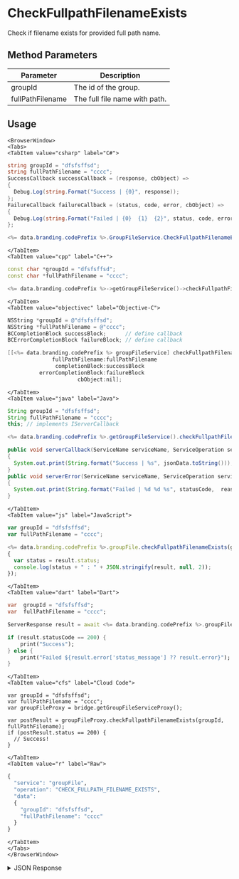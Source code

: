 # CheckFullpathFilenameExists

Check if filename exists for provided full path name.

<PartialServop service_name="groupFile" operation_name="CHECK_FULLPATH_FILENAME_EXISTS" />

## Method Parameters
Parameter | Description
--------- | -----------
groupId | The id of the group.
fullPathFilename | The full file name with path.

## Usage

```mdx-code-block
<BrowserWindow>
<Tabs>
<TabItem value="csharp" label="C#">
```

```csharp
string groupId = "dfsfsffsd";
string fullPathFilename = "cccc";
SuccessCallback successCallback = (response, cbObject) =>
{
  Debug.Log(string.Format("Success | {0}", response));
};
FailureCallback failureCallback = (status, code, error, cbObject) =>
{
  Debug.Log(string.Format("Failed | {0}  {1}  {2}", status, code, error));
};

<%= data.branding.codePrefix %>.GroupFileService.CheckFullpathFilenameExists(groupId, fullPathFilename, successCallback, failureCallback);
```

```mdx-code-block
</TabItem>
<TabItem value="cpp" label="C++">
```

```cpp
const char *groupId = "dfsfsffsd";
const char *fullPathFilename = "cccc";

<%= data.branding.codePrefix %>->getGroupFileService()->checkFullpathFilenameExists(groupId, fullPathFilename, this);
```

```mdx-code-block
</TabItem>
<TabItem value="objectivec" label="Objective-C">
```

```objectivec
NSString *groupId = @"dfsfsffsd";
NSString *fullPathFilename = @"cccc";
BCCompletionBlock successBlock;      // define callback
BCErrorCompletionBlock failureBlock; // define callback

[[<%= data.branding.codePrefix %> groupFileService] checkFullpathFilenameExists:groupId
              fullPathFilename:fullPathFilename
               completionBlock:successBlock
          errorCompletionBlock:failureBlock
                      cbObject:nil];
```

```mdx-code-block
</TabItem>
<TabItem value="java" label="Java">
```

```java
String groupId = "dfsfsffsd";
String fullPathFilename = "cccc";
this; // implements IServerCallback

<%= data.branding.codePrefix %>.getGroupFileService().checkFullpathFilenameExists(groupId, fullPathFilename, this);

public void serverCallback(ServiceName serviceName, ServiceOperation serviceOperation, JSONObject jsonData)
{
  System.out.print(String.format("Success | %s", jsonData.toString()));
}
public void serverError(ServiceName serviceName, ServiceOperation serviceOperation, int statusCode, int reasonCode, String jsonError)
{
  System.out.print(String.format("Failed | %d %d %s", statusCode,  reasonCode, jsonError.toString()));
}
```

```mdx-code-block
</TabItem>
<TabItem value="js" label="JavaScript">
```

```javascript
var groupId = "dfsfsffsd";
var fullPathFilename = "cccc";

<%= data.branding.codePrefix %>.groupFile.checkFullpathFilenameExists(groupId, fullPathFilename, result =>
{
  var status = result.status;
  console.log(status + " : " + JSON.stringify(result, null, 2));
});
```

```mdx-code-block
</TabItem>
<TabItem value="dart" label="Dart">
```

```dart
var  groupId = "dfsfsffsd";
var  fullPathFilename = "cccc";

ServerResponse result = await <%= data.branding.codePrefix %>.groupFileService.checkFullpathFilenameExists(groupId:groupId, fullPathFilename:fullPathFilename);

if (result.statusCode == 200) {
    print("Success");
} else {
    print("Failed ${result.error['status_message'] ?? result.error}");
}
```

```mdx-code-block
</TabItem>
<TabItem value="cfs" label="Cloud Code">
```

```cfscript
var groupId = "dfsfsffsd";
var fullPathFilename = "cccc";
var groupFileProxy = bridge.getGroupFileServiceProxy();

var postResult = groupFileProxy.checkFullpathFilenameExists(groupId, fullPathFilename);
if (postResult.status == 200) {
  // Success!
}
```

```mdx-code-block
</TabItem>
<TabItem value="r" label="Raw">
```

```r
{
  "service": "groupFile",
  "operation": "CHECK_FULLPATH_FILENAME_EXISTS",
  "data":
  {
    "groupId": "dfsfsffsd",
    "fullPathFilename": "cccc"
  }
}
```

```mdx-code-block
</TabItem>
</Tabs>
</BrowserWindow>
```

<details>
<summary>JSON Response</summary>

```json
{
  "data": {
    "fileDetails": {
      "treeId": "d9e937cc-750f-4414-962c-838f1af3f34a",
      "fileName": "glog.json",
      "fileSize": 7051,
      "dateUploaded": 1677183768000,
      "etag": "08c580b36ee79773bfec4a3c51bd1b64",
      "acl": {
        "member": 2,
        "other": 0
      },
      "version": 1,
      "url": "https://api.internal.braincloudservers.com/groupfiles/bc/g/23782/gr/2bf538d1-19ea-4e14-9862-f979215e09b7/d9e937cc-750f-4414-962c-838f1af3f34a/6d938c22-3b8c-4b99-a913-2edafed71a83/V1/glog.json",
      "fileId": "6d938c22-3b8c-4b99-a913-2edafed71a83"
    },
    "groupId": "2bf538d1-19ea-4e14-9862-f979215e09b7",
    "exists": true
  },
  "status": 200
}
```
</details>

